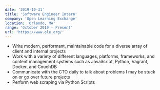 ```yaml
---
date: '2019-10-31'
title: 'Software Engineer Intern'
company: 'Open Learning Exchange'
location: 'Orlando, MA'
range: 'October 2019 - Present'
url: 'https://www.ole.org/'
---
```


- Write modern, performant, maintainable code for a diverse array of client and internal projects
- Work with a variety of different languages, platforms, frameworks, and content management systems such as JavaScript, Python, Vagrant, Docker, and CouchDB
- Communicate with the CTO daily to talk about problems I may be stuck on or go over future projects
- Perform web scraping via Python Scripts
